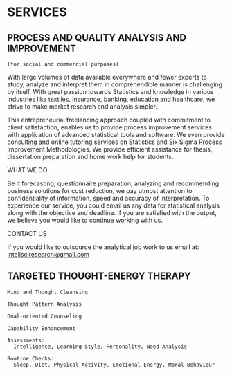 
# SERVICES

## PROCESS AND QUALITY ANALYSIS AND IMPROVEMENT
    (for social and commercial purposes)

With large volumes of data available everywhere and fewer experts to
study, analyze and interpret them in comprehendible manner is
challenging by itself. With great passion towards Statistics and
knowledge in various industries like textiles, insurance, banking,
education and healthcare, we strive to make market research and analysis
simpler.

This entrepreneurial freelancing approach coupled with commitment to
client satisfaction, enables us to provide process improvement services
with application of advanced statistical tools and software. We even
provide consulting and online tutoring services on Statistics and Six
Sigma Process Improvement Methodologies. We provide efficient assistance
for thesis, dissertation preparation and home work help for students.

WHAT WE DO

Be it forecasting, questionnaire preparation, analyzing and recommending
business solutions for cost reduction, we pay utmost attention to
confidentiality of information, speed and accuracy of interpretation. To
experience our service, you could email us any data for statistical
analysis along with the objective and deadline. If you are satisfied
with the output, we believe you would like to continue working with us.

CONTACT US

If you would like to outsource the analytical job work to us email at:
<intellsciresearch@gmail.com>

## TARGETED THOUGHT-ENERGY THERAPY

    Mind and Thought Cleansing

    Thought Pattern Analysis

    Goal-oriented Counseling

    Capability Enhancement

    Assessments: 
      Intelligence, Learning Style, Personality, Need Analysis

    Routine Checks: 
      Sleep, Diet, Physical Activity, Emotional Energy, Moral Behaviour
